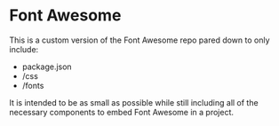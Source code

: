 # Font Awesome #
This is a custom version of the Font Awesome repo pared down to only include:
* package.json
* /css
* /fonts

It is intended to be as small as possible while still including all of the necessary components to embed Font Awesome in a project.